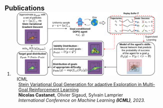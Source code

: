 <h2 id="publications" style="margin: 2px 0px -15px;">Publications</h2>

<div class="publications">
<ol class="bibliography">

<li>
<div class="pub-row">

  <div class="col-sm-3 abbr" style="position: relative;padding-right: 15px;padding-left: 15px;">
    <img src="assets/img/svgg.png" class="teaser img-fluid z-depth-1">
    <abbr class="badge">ICML</abbr>
  </div>

  <div class="col-sm-9" style="position: relative;padding-right: 15px;padding-left: 20px;">
    <div class="title"><a href="https://openreview.net/pdf?id=h2AnGFDclp">Stein Variational Goal Generation for adaptive Exploration in Multi-Goal Reinforcement Learning</a></div>
    <div class="author"><strong>Nicolas Castanet</strong>, Olivier Sigaud, Sylvain Lamprier</div>
    <div class="periodical"><em>International Conference on Machine
Learning <strong>(ICML)</strong>, 2023.</em></div>
  </div>
</div>
</li>
  
<br>

</ol>
</div>
